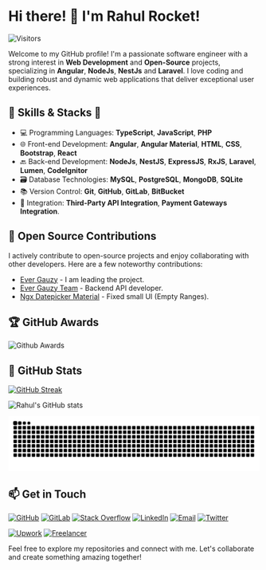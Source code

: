 # Hi there! 👋 I'm Rahul Rocket!

![Visitors](https://visitor-badge.laobi.icu/badge?page_id=rahul-rocket)

Welcome to my GitHub profile! I'm a passionate software engineer with a strong interest in **Web Development** and **Open-Source** projects, specializing in **Angular**, **NodeJs**, **NestJs** and **Laravel**. I love coding and building robust and dynamic web applications that deliver exceptional user experiences.

## 💼 Skills & Stacks 🚀

- 💻 Programming Languages: **TypeScript**, **JavaScript**, **PHP**
- 🌐 Front-end Development: **Angular**, **Angular Material**, **HTML**, **CSS**, **Bootstrap**, **React**
- 🔙 Back-end Development: **NodeJs**, **NestJS**, **ExpressJS**, **RxJS**, **Laravel**, **Lumen**, **CodeIgnitor**
- 🗃️ Database Technologies: **MySQL**, **PostgreSQL**, **MongoDB**, **SQLite**
- 📚 Version Control: **Git**, **GitHub**, **GitLab**, **BitBucket**
- 🔄 Integration: **Third-Party API Integration**, **Payment Gateways Integration**.

## 🤝 Open Source Contributions

I actively contribute to open-source projects and enjoy collaborating with other developers. Here are a few noteworthy contributions:

- [Ever Gauzy](https://github.com/ever-co/ever-gauzy) - I am leading the project.
- [Ever Gauzy Team](https://github.com/ever-co/ever-gauzy-teams) - Backend API developer.
- [Ngx Datepicker Material](https://github.com/fetrarij/ngx-daterangepicker-material) - Fixed small UI (Empty Ranges).

## 🏆 GitHub Awards

![Github Awards](https://github-profile-trophy.vercel.app/?username=rahul-rocket)

## 💪 GitHub Stats

[![GitHub Streak](https://github-readme-streak-stats.herokuapp.com/?user=rahul-rocket&theme=dark)](https://git.io/streak-stats)

![Rahul's GitHub stats](https://github-readme-stats.vercel.app/api?username=rahul-rocket&show_icons=true&theme=radical)

![Snake Animation](https://github.com/rahul-rocket/rahul-rocket/blob/output/github-contribution-grid-snake.svg)

## 📫 Get in Touch

[![GitHub](https://img.shields.io/badge/GitHub-Follow-181717?style=flat-square&logo=github)](https://github.com/rahul-rocket)
[![GitLab](https://img.shields.io/badge/GitLab-Follow-FCA121?style=flat-square&logo=gitlab)](https://gitlab.com/rahulrathore576)
[![Stack Overflow](https://img.shields.io/badge/Stack%20Overflow-Profile-FE7A16?style=flat-square&logo=stackoverflow)](https://stackoverflow.com/users/11013906/rahul-rathore)
[![LinkedIn](https://img.shields.io/badge/LinkedIn-Connect%20with%20Me-blue?style=flat-square&logo=linkedin)](https://www.linkedin.com/in/rahul-rathore-940380108/)
[![Email](https://img.shields.io/badge/Email-Send%20a%20Message-red?style=flat-square&logo=gmail)](mailto:rahulrathore576@gmail.com)
[![Twitter](https://img.shields.io/badge/Twitter-Follow-1DA1F2?style=flat-square&logo=twitter)](https://twitter.com/rahulrathore576)

[![Upwork](https://img.shields.io/badge/Upwork-Hire%20Me-1CA0F1?style=flat-square&logo=upwork)](https://www.upwork.com/freelancers/~01192228420671270c)
[![Freelancer](https://img.shields.io/badge/Freelancer-Hire%20Me-29B2FE?style=flat-square&logo=freelancer)](https://www.freelancer.in/u/rahulrathore576)

Feel free to explore my repositories and connect with me. Let's collaborate and create something amazing together!

